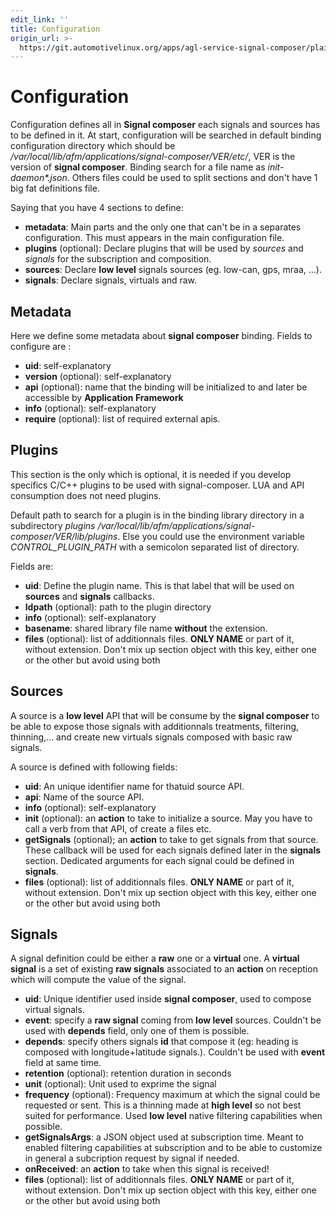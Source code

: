 ```yaml
---
edit_link: ''
title: Configuration
origin_url: >-
  https://git.automotivelinux.org/apps/agl-service-signal-composer/plain/docs/part-1/2-Configuration.md?h=icefish
---
```


<!-- WARNING: This file is generated by fetch_docs.js using /home/boron/Documents/AGL/docs-webtemplate/site/_data/tocs/apis_services/icefish/agl-service-signal-composer-developer-guides-api-services-book.yml -->

# Configuration

Configuration defines all in **Signal composer** each signals and sources has
to be defined in it. At start, configuration will be searched in default
binding configuration directory which should be _/var/local/lib/afm/applications/signal-composer/VER/etc/_,
VER is the version of **signal composer**.
Binding search for a file name as _init-daemon*.json_. Others files could be
used to split sections and don't have 1 big fat definitions file.

Saying that you have 4 sections to define:

- **metadata**: Main parts and the only one that can't be in a separates
 configuration. This must appears in the main configuration file.
- **plugins** (optional): Declare plugins that will be used by *sources* and
 *signals* for the subscription and composition.
- **sources**: Declare **low level** signals sources (eg. low-can, gps, mraa,
 ...).
- **signals**: Declare signals, virtuals and raw.

## Metadata

Here we define some metadata about **signal composer** binding. Fields to configure
are :

- **uid**: self-explanatory
- **version** (optional): self-explanatory
- **api** (optional): name that the binding will be initialized to and later
 be accessible by **Application Framework**
- **info** (optional): self-explanatory
- **require** (optional): list of required external apis.

## Plugins

This section is the only which is optional, it is needed if you develop
specifics C/C++ plugins to be used with signal-composer. LUA and API
consumption does not need plugins.

Default path to search for a plugin is in the binding library directory
in a subdirectory _plugins_ _/var/local/lib/afm/applications/signal-composer/VER/lib/plugins_.
Else you could use the environment variable _CONTROL_PLUGIN_PATH_ with a
semicolon separated list of directory.

Fields are:

- **uid**: Define the plugin name. This is that label that will be used on
 **sources** and **signals** callbacks.
- **ldpath** (optional): path to the plugin directory
- **info** (optional): self-explanatory
- **basename**: shared library file name **without** the extension.
- **files** (optional): list of additionnals files. **ONLY NAME** or part of
 it, without extension. Don't mix up section object with this key, either one
 or the other but avoid using both

## Sources

A source is a **low level** API that will be consume by the **signal composer**
to be able to expose those signals with additionnals treatments, filtering,
thinning,... and create new virtuals signals composed with basic raw signals.

A source is defined with following fields:

- **uid**: An unique identifier name for thatuid source API.
- **api**: Name of the source API.
- **info** (optional): self-explanatory
- **init** (optional): an **action** to take to initialize a source. May you
 have  to call a verb from that API, of create a files etc.
- **getSignals** (optional); an **action** to take to get signals from that
 source. These callback will be used for each signals defined later in the
 **signals** section. Dedicated arguments for each signal could be defined in
 **signals**.
- **files** (optional): list of additionnals files. **ONLY NAME** or part of
 it, without extension. Don't mix up section object with this key, either one
 or the other but avoid using both

## Signals

A signal definition could be either a **raw** one or a **virtual** one. A
 **virtual signal** is a set of existing **raw signals** associated to an
 **action** on reception which will compute the value of the signal.

- **uid**: Unique identifier used inside **signal composer**, used to compose
 virtual signals.
- **event**: specify a **raw signal** coming from **low level** sources.
 Couldn't be used with **depends** field, only one of them is possible.
- **depends**: specify others signals **id** that compose it (eg: heading is
 composed with longitude+latitude signals.). Couldn't be used with **event**
 field at same time.
- **retention** (optional): retention duration in seconds
- **unit** (optional): Unit used to exprime the signal
- **frequency** (optional): Frequency maximum at which the signal could be
 requested or sent. This is a thinning made at **high level** so not best
 suited for performance. Used **low level** native filtering capabilities when
 possible.
- **getSignalsArgs**: a JSON object used at subscription time. Meant to enabled
 filtering capabilities at subscription and to be able to customize in general
 a subcription request by signal if needed.
- **onReceived**: an **action** to take when this signal is received!
- **files** (optional): list of additionnals files. **ONLY NAME** or part of
 it, without extension. Don't mix up section object with this key, either one
 or the other but avoid using both
